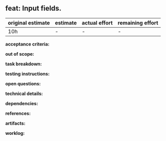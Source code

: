 ## feat: Input fields.

| original estimate | estimate | actual effort | remaining effort |
| --- | --- | --- | --- |
| 10h | - | - | - |

**acceptance criteria:**

**out of scope:**

**task breakdown:**

**testing instructions:**

**open questions:**

**technical details:**

**dependencies:**

**references:**

**artifacts:**

**worklog:**
